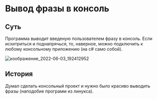 # Вывод фразы в консоль
## Суть
Программа выводит введеную пользователем фразу в консоль. Если исхитриться и поднапрячься, то, наверное, можно подключить к любому консольному приложению (на c# само собой).
  
![изображение_2022-06-03_192412952](https://user-images.githubusercontent.com/97308931/171906163-85aa9900-468c-451f-b837-3acb27b42eb6.png)
## История
Думал сделать консольный проект и нужно было красиво выводить фразы (наподобие программ из линукса).
